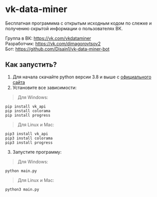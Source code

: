 # vk-data-miner
Бесплатная программма с открытым исходным кодом по слежке и получению скрытой информации о пользователях ВК.

Группа в ВК: https://vk.com/vkdataminer  
Разработчик: https://vk.com/dimagorovtsov2  
Бот: https://github.com/Disain1/vk-data-miner-bot

## Как запустить?
1. Для начала скачайте python версии 3.8 и выше с [официального сайта](https://www.python.org/)
2. Установите все зависимости:

> Для Windows:
```
pip install vk_api
pip install colorama
pip install progress
```

> Для Linux и Mac:
```
pip3 install vk_api
pip3 install colorama
pip3 install progress
```

3. Запустите программу:

> Для Windows:
```
python main.py
```

> Для Linux и Mac:
```
python3 main.py
```
